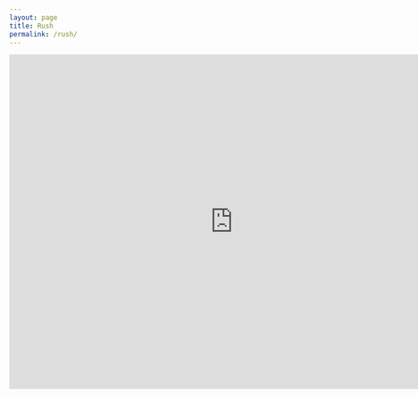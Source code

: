 ```yaml
---
layout: page
title: Rush
permalink: /rush/
---
```


<iframe src="https://www.google.com/calendar/embed?showTitle=0&amp;showNav=0&amp;showPrint=0&amp;showTz=0&amp;mode=AGENDA&amp;height=600&amp;wkst=7&amp;bgcolor=%23FFFFFF&amp;src=4ia69p1c7b8ko266gdncicjq0o%40group.calendar.google.com&amp;color=%232F6309&amp;ctz=America%2FLos_Angeles" style=" border-width:0 " width="800" height="600" frameborder="0" scrolling="no"></iframe>
